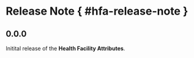 # Release Note { #hfa-release-note }

## 0.0.0
Initital release of the **Health Facility Attributes**.

